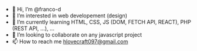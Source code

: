 - 👋 Hi, I’m @franco-d
- 👀 I’m interested in web developement (design)
- 🌱 I’m currently learning HTML, CSS, JS (DOM, FETCH API, REACT), PHP (REST API, ...), ...
- 💞️ I’m looking to collaborate on any javascript project
- 📫 How to reach me hlovecraft097@gmail.com

<!---
franco-d/franco-d is a ✨ special ✨ repository because its `README.md` (this file) appears on your GitHub profile.
You can click the Preview link to take a look at your changes.
--->
